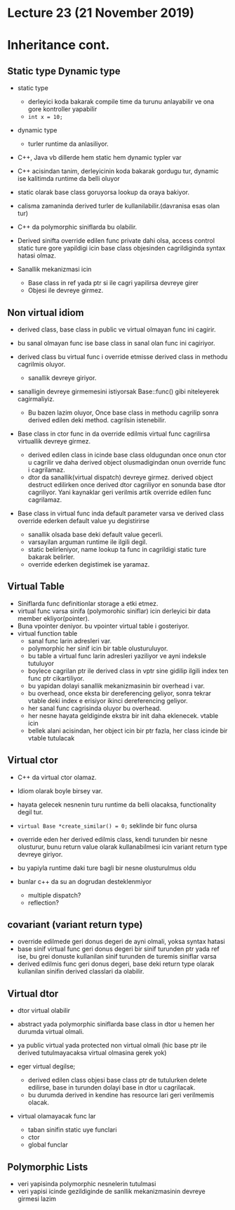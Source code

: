 # Lecture 23 (21 November 2019)

# Inheritance cont.

## Static type Dynamic type
- static type
    - derleyici koda bakarak compile time da turunu anlayabilir ve ona gore kontroller yapabilir
    - `int x = 10;`
- dynamic type
    - turler runtime da anlasiliyor.

- C++, Java vb dillerde hem static hem dynamic typler var

- C++ acisindan tanim, derleyicinin koda bakarak gordugu tur, dynamic ise kalitimda runtime da belli oluyor
- static olarak base class goruyorsa lookup da oraya bakiyor. 
- calisma zamaninda derived turler de kullanilabilir.(davranisa esas olan tur)
- C++ da polymorphic siniflarda bu olabilir.
- Derived sinifta override edilen func private dahi olsa, access control static ture gore yapildigi icin base class objesinden cagrildiginda syntax hatasi olmaz.

- Sanallik mekanizmasi icin
    - Base class in ref yada ptr si ile cagri yapilirsa devreye girer
    - Objesi ile devreye girmez.

## Non virtual idiom
- derived class, base class in public ve virtual olmayan func ini cagirir.
- bu sanal olmayan func ise base class in sanal olan func ini cagiriyor.
- derived class bu virtual func i override etmisse derived class in methodu cagrilmis oluyor. 
    - sanallik devreye giriyor.
- sanalligin devreye girmemesini istiyorsak Base::func() gibi niteleyerek cagirmaliyiz. 
    - Bu bazen lazim oluyor, Once base class in methodu cagrilip sonra derived edilen deki method. cagrilsin istenebilir.

- Base class in ctor func in da override edilmis virtual func cagrilirsa virtuallik devreye girmez.
    - derived edilen class in icinde base class oldugundan once onun ctor u cagrilir ve daha derived object olusmadigindan onun override func i cagrilamaz.
    - dtor da sanallik(virtual dispatch) devreye girmez. derived object destruct edilirken once derived dtor cagriliyor en sonunda base dtor cagriliyor. Yani kaynaklar geri verilmis artik override edilen func cagrilamaz.

- Base class in virtual func inda default parameter varsa ve derived class override ederken default value yu degistirirse
    - sanallik olsada base deki default value gecerli.
    - varsayilan arguman runtime ile ilgili degil.
    - static belirleniyor, name lookup ta func in cagrildigi static ture bakarak belirler.
    - override ederken degistimek ise yaramaz.

## Virtual Table
- Siniflarda func definitionlar storage a etki etmez. 
- virtual func varsa sinifa (polymorohic siniflar) icin derleyici bir data member ekliyor(pointer). 
- Buna vpointer deniyor. bu vpointer virtual table i gosteriyor.
- virtual function table
    - sanal func larin adresleri var.
    - polymorphic her sinif icin bir table olusturuluyor.
    - bu table a virtual func larin adresleri yaziliyor ve ayni indeksle tutuluyor
    - boylece cagrilan ptr ile derived class in vptr sine gidilip ilgili index ten func ptr cikartiliyor.
    - bu yapidan dolayi sanallik mekanizmasinin bir overhead i var.
    - bu overhead, once eksta bir dereferencing geliyor, sonra tekrar vtable deki index e erisiyor ikinci dereferencing geliyor.
    - her sanal func cagrisinda oluyor bu overhead.
    - her nesne hayata geldiginde ekstra bir init daha eklenecek. vtable icin
    - bellek alani acisindan, her object icin bir ptr fazla, her class icinde bir vtable tutulacak

## Virtual ctor
- C++ da virtual ctor olamaz.
- Idiom olarak boyle birsey var.
- hayata gelecek nesnenin turu runtime da belli olacaksa, functionality degil tur.
- `virtual Base *create_similar() = 0;` seklinde bir func olursa
- override eden her derived edilmis class, kendi turunden bir nesne olusturur, bunu return value olarak kullanabilmesi icin variant return type devreye giriyor.
- bu yapiyla runtime daki ture bagli bir nesne olusturulmus oldu

- bunlar c++ da su an dogrudan desteklenmiyor
    - multiple dispatch?
    - reflection? 

## covariant (variant return type)
- override edilmede geri donus degeri de ayni olmali, yoksa syntax hatasi
- base sinif virtual func geri donus degeri bir sinif turunden ptr yada ref ise, bu grei donuste kullanilan sinif turunden de turemis siniflar varsa
- derived edilmis func geri donus degeri, base deki return type olarak kullanilan sinifin derived classlari da olabilir.

## Virtual dtor
- dtor virtual olabilir
- abstract yada polymorphic siniflarda base class in dtor u hemen her durumda virtual olmali.
- ya public virtual yada protected non virtual olmali (hic base ptr ile derived tutulmayacaksa virtual olmasina gerek yok)
- eger virtual degilse;
    - derived edilen class objesi base class ptr de tutulurken delete edilirse, base in turunden dolayi base in dtor u cagrilacak.
    - bu durumda derived in kendine has resource lari geri verilmemis olacak.

- virtual olamayacak func lar
    - taban sinifin static uye funclari
    - ctor
    - global funclar 

## Polymorphic Lists
- veri yapisinda polymorphic nesnelerin tutulmasi
- veri yapisi icinde  gezildiginde de sanllik mekanizmasinin devreye girmesi lazim
